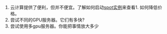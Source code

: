 

<!--
 * @version:
 * @Author:  StevenJokes https://github.com/StevenJokes
 * @Date: 2020-07-03 14:43:55
 * @LastEditors:  StevenJokes https://github.com/StevenJokes
 * @LastEditTime: 2020-07-03 14:45:39
 * @Description:
 * @TODO::
 * @Reference:
-->

1. 云计算提供了便利，但并不便宜。了解如何启动[spot实例](https://aws.amazon.com/ec2/spot/)来查看1. 如何降低价格。
1. 尝试不同的GPU服务器。它们有多快?
1. 尝试使用多gpu服务器。你能把事情放大多少
